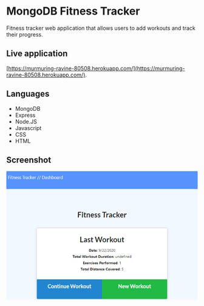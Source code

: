 # MongoDB Fitness Tracker

Fitness tracker web application that allows users to add workouts and track their progress.

## Live application   
[https://murmuring-ravine-80508.herokuapp.com/](https://murmuring-ravine-80508.herokuapp.com/).  
  
## Languages
- MongoDB
- Express
- Node.JS
- Javascript
- CSS
- HTML
  
## Screenshot   
![image](https://raw.githubusercontent.com/jamesravelle/fitness-tracker/master/public/images/screenshot.PNG)  

